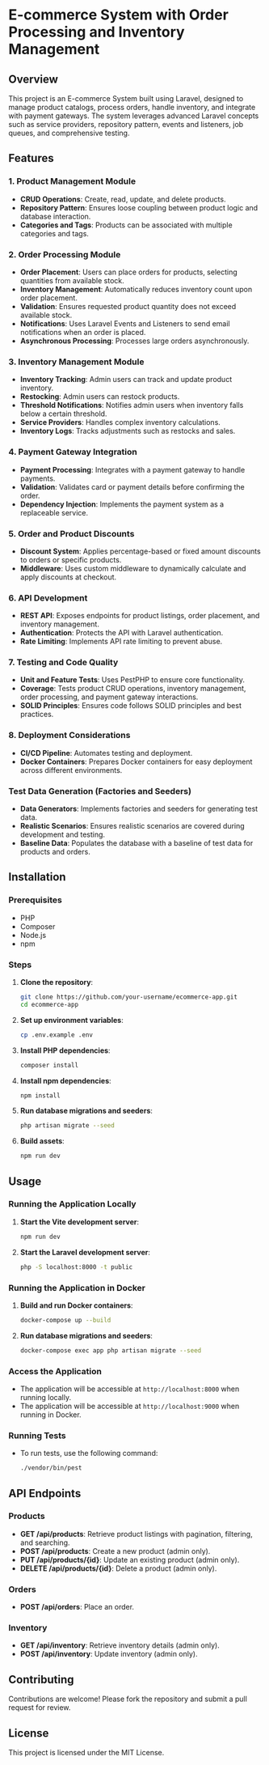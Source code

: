 # E-commerce System with Order Processing and Inventory Management

## Overview

This project is an E-commerce System built using Laravel, designed to manage product catalogs, process orders, handle inventory, and integrate with payment gateways. The system leverages advanced Laravel concepts such as service providers, repository pattern, events and listeners, job queues, and comprehensive testing.

## Features

### 1. Product Management Module

- **CRUD Operations**: Create, read, update, and delete products.
- **Repository Pattern**: Ensures loose coupling between product logic and database interaction.
- **Categories and Tags**: Products can be associated with multiple categories and tags.

### 2. Order Processing Module

- **Order Placement**: Users can place orders for products, selecting quantities from available stock.
- **Inventory Management**: Automatically reduces inventory count upon order placement.
- **Validation**: Ensures requested product quantity does not exceed available stock.
- **Notifications**: Uses Laravel Events and Listeners to send email notifications when an order is placed.
- **Asynchronous Processing**: Processes large orders asynchronously.

### 3. Inventory Management Module

- **Inventory Tracking**: Admin users can track and update product inventory.
- **Restocking**: Admin users can restock products.
- **Threshold Notifications**: Notifies admin users when inventory falls below a certain threshold.
- **Service Providers**: Handles complex inventory calculations.
- **Inventory Logs**: Tracks adjustments such as restocks and sales.

### 4. Payment Gateway Integration

- **Payment Processing**: Integrates with a payment gateway to handle payments.
- **Validation**: Validates card or payment details before confirming the order.
- **Dependency Injection**: Implements the payment system as a replaceable service.

### 5. Order and Product Discounts

- **Discount System**: Applies percentage-based or fixed amount discounts to orders or specific products.
- **Middleware**: Uses custom middleware to dynamically calculate and apply discounts at checkout.

### 6. API Development

- **REST API**: Exposes endpoints for product listings, order placement, and inventory management.
- **Authentication**: Protects the API with Laravel authentication.
- **Rate Limiting**: Implements API rate limiting to prevent abuse.

### 7. Testing and Code Quality

- **Unit and Feature Tests**: Uses PestPHP to ensure core functionality.
- **Coverage**: Tests product CRUD operations, inventory management, order processing, and payment gateway interactions.
- **SOLID Principles**: Ensures code follows SOLID principles and best practices.

### 8. Deployment Considerations

- **CI/CD Pipeline**: Automates testing and deployment.
- **Docker Containers**: Prepares Docker containers for easy deployment across different environments.

### Test Data Generation (Factories and Seeders)

- **Data Generators**: Implements factories and seeders for generating test data.
- **Realistic Scenarios**: Ensures realistic scenarios are covered during development and testing.
- **Baseline Data**: Populates the database with a baseline of test data for products and orders.

## Installation

### Prerequisites

- PHP
- Composer
- Node.js
- npm

### Steps

1. **Clone the repository**:

   ```bash
   git clone https://github.com/your-username/ecommerce-app.git
   cd ecommerce-app
   ```

2. **Set up environment variables**:

   ```bash
   cp .env.example .env
   ```

3. **Install PHP dependencies**:

   ```bash
   composer install
   ```

4. **Install npm dependencies**:

   ```bash
   npm install
   ```

5. **Run database migrations and seeders**:

   ```bash
   php artisan migrate --seed
   ```

6. **Build assets**:
   ```bash
   npm run dev
   ```

## Usage

### Running the Application Locally

1. **Start the Vite development server**:

   ```bash
   npm run dev
   ```

2. **Start the Laravel development server**:
   ```bash
   php -S localhost:8000 -t public
   ```

### Running the Application in Docker

1. **Build and run Docker containers**:

   ```bash
   docker-compose up --build
   ```

2. **Run database migrations and seeders**:
   ```bash
   docker-compose exec app php artisan migrate --seed
   ```

### Access the Application

- The application will be accessible at `http://localhost:8000` when running locally.
- The application will be accessible at `http://localhost:9000` when running in Docker.

### Running Tests

- To run tests, use the following command:
  ```bash
  ./vendor/bin/pest
  ```

## API Endpoints

### Products

- **GET /api/products**: Retrieve product listings with pagination, filtering, and searching.
- **POST /api/products**: Create a new product (admin only).
- **PUT /api/products/{id}**: Update an existing product (admin only).
- **DELETE /api/products/{id}**: Delete a product (admin only).

### Orders

- **POST /api/orders**: Place an order.

### Inventory

- **GET /api/inventory**: Retrieve inventory details (admin only).
- **POST /api/inventory**: Update inventory (admin only).

## Contributing

Contributions are welcome! Please fork the repository and submit a pull request for review.

## License

This project is licensed under the MIT License.
